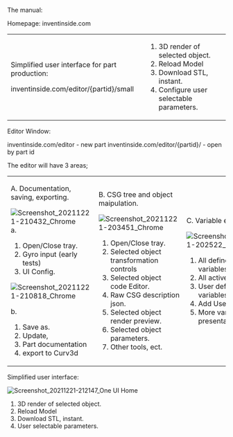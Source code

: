 The manual:

Homepage:
 inventinside.com

<table>
<tr>
 <td>
  
Simplified user interface for part production:
  
 inventinside.com/editor/{partid}/small

 </td>
  <td>

1. 3D render of selected object.
2. Reload Model 
3. Download STL, instant.
4. Configure user selectable parameters. 

 </td>
 </tr>
</table>




Editor Window:

 inventinside.com/editor - new part
 inventinside.com/editor/{partid}/ - open by part id
 
 
 The editor will have 3 areas;
 
<table>
 <tr>
  <td>
 
 A. Documentation, saving, exporting.
 
 ![Screenshot_20211221-210432_Chrome](https://user-images.githubusercontent.com/13043545/147022645-2b6c6295-d83b-4685-98c4-1e1b339a41a0.jpg)
a.
1. Open/Close tray.
2. Gyro input (early tests)
3. UI Config.

![Screenshot_20211221-210818_Chrome](https://user-images.githubusercontent.com/13043545/147023014-a6772298-7cf2-483c-a814-a374efd46f41.jpg)

b.
1. Save as.
2. Update,
3. Part documentation 
4. export to Curv3d

 </td>
  
  <td>
 
  B. CSG tree and object maipulation.
 
 ![Screenshot_20211221-203451_Chrome](https://user-images.githubusercontent.com/13043545/147020040-6075fe90-55e4-462e-bfe6-31819a8ca3f1.jpg)
1. Open/Close tray.
2. Selected object transformation controls
3. Selected object code Editor.
4. Raw CSG description json.
5. Selected object render preview.
6. Selected object parameters.
7. Other tools, ect.
 </td><td>
  
  C. Variable editor 
 
![Screenshot_20211221-202522_Chrome](https://user-images.githubusercontent.com/13043545/147019329-54f888f9-ea39-405b-b784-237b36a0324c.jpg)

1. All defined scope variables.
2. All active variables.
3. User defined variables.
4. Add User variables.
5. More variable presentation options.
</td></tr>
</table>
Simplified user interface:

![Screenshot_20211221-212147_One UI Home](https://user-images.githubusercontent.com/13043545/147024183-1ff1d1a8-bd50-4256-90a9-90660f78ecd5.jpg)

1. 3D render of selected object.
2. Reload Model 
3. Download STL, instant.
4. User selectable parameters. 


